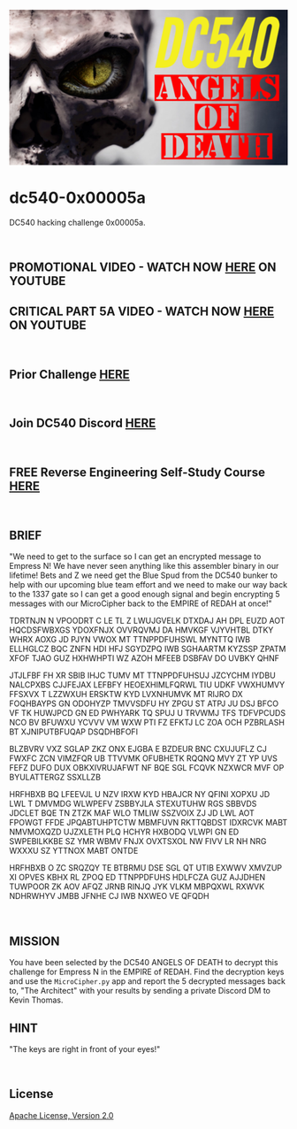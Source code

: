 ![image](https://github.com/mytechnotalent/dc540-0x00004/blob/main/DC540%20Angels%20Of%20Death.png?raw=true)

# dc540-0x00005a
DC540 hacking challenge 0x00005a.

<br>

## PROMOTIONAL VIDEO - WATCH NOW [HERE](https://youtu.be/YJAa4o7WXkE) ON YOUTUBE
## CRITICAL PART 5A VIDEO - WATCH NOW [HERE](https://youtu.be/V1d52iOoF_Y) ON YOUTUBE

<br>

## Prior Challenge [HERE](https://github.com/mytechnotalent/dc540-0x00004)

<br>

## Join DC540 Discord [HERE](https://discord.gg/TC9V9RCr5U)

<br>

## FREE Reverse Engineering Self-Study Course [HERE](https://github.com/mytechnotalent/Reverse-Engineering-Tutorial)

<br>

## BRIEF
"We need to get to the surface so I can get an encrypted message to Empress N!  We have never seen anything like this assembler binary in our lifetime!  Bets and Z we need get the Blue Spud from the DC540 bunker to help with our upcoming blue team effort and we need to make our way back to the 1337 gate so I can get a good enough signal and begin encrypting 5 messages with our MicroCipher back to the EMPIRE of REDAH at once!"

TDRTNJN N VPOODRT C LE TL Z LWUJGVELK DTXDAJ AH DPL EUZD AOT HQCDSFWBXGS YDOXFNJX OVVRQVMJ DA HMVKGF VJYVHTBL DTKY WHRX AOXG JD PJYN VWOX MT TTNPPDFUHSWL MYNTTQ IWB ELLHGLCZ BQC ZNFN HDI HFJ SGYDZPQ IWB SGHAARTM KYZSSP ZPATM XFOF TJAO GUZ HXHWHPTI WZ AZOH MFEEB DSBFAV DO UVBKY QHNF

JTJLFBF FH XR SBIB IHJC TUMV MT TTNPPDFUHSUJ JZCYCHM IYDBU NALCPXBS CJJFEJAX LEFBFY HEOEXHIMLFQRWL TIU UDKF VWXHUMVY FFSXVX T LZZWXUH ERSKTW KYD LVXNHUMVK MT RIJRO DX FOQHBAYPS GN ODOHYZP TMVVSDFU HY ZPGU ST ATPJ JU DSJ BFCO VF TK HUWJPCD GN ED PWHYARK TQ SPUJ U TRVWMJ TFS TDFVPCUDS NCO BV BFUWXU YCVVV VM WXW PTI FZ EFKTJ LC ZOA OCH PZBRLASH BT XJNIPUTBFUQAP DSQDHBFOFI

BLZBVRV VXZ SGLAP ZKZ ONX EJGBA E BZDEUR BNC CXUJUFLZ CJ FWXFC ZCN VIMZFQR UB TTVVMK OFUBHETK RQQNQ MVY ZT YP UVS FEFZ DUFO DUX OBKXIVRUJAFWT NF BQE SGL FCQVK NZXWCR MVF OP BYULATTERGZ SSXLLZB

HRFHBXB BQ LFEEVJL U NZV IRXW KYD HBAJCR NY QFINI XOPXU JD LWL T DMVMDG WLWPEFV ZSBBYJLA STEXUTUHW RGS SBBVDS JDCLET BQE TN ZTZK MAF WLO TMLIW SSZVOIX ZJ JD LWL AOT FPOWGT FFDE JPQABTUHPTCTW MBMFUVN RKTTQBDST IDXRCVK MABT NMVMOXQZD UJZXLETH PLQ HCHYR HXBODQ VLWPI GN ED SWPEBILKKBE SZ YMR WBMV FNJX OVXTSXOL NW FIVV LR NH NRG WXXXU SZ YTTNOX MABT ONTDE

HRFHBXB O ZC SRQZQY TE BTBRMU DSE SGL QT UTIB EXWWV XMVZUP XI OPVES KBHX RL ZPOQ ED TTNPPDFUHS HDLFCZA GUZ AJJDHEN TUWPOOR ZK AOV AFQZ JRNB RINJQ JYK VLKM MBPQXWL RXWVK NDHRWHYV JMBB JFNHE CJ IWB NXWEO VE QFQDH

<br>

## MISSION
You have been selected by the DC540 ANGELS OF DEATH to decrypt this challenge for Empress N in the EMPIRE of REDAH.  Find the decryption keys and use the `MicroCipher.py` app  and report the 5 decrypted messages back to, "The Architect" with your results by sending a private Discord DM to Kevin Thomas.

## HINT
"The keys are right in front of your eyes!"

<br>

## License
[Apache License, Version 2.0](https://www.apache.org/licenses/LICENSE-2.0)
